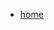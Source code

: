 
<html lang="en">
<head>
    <meta charset="UTF-8">
    <meta name="viewport" content="width=device-width, initial-scale=1.0">
    <title>Contact Page</title>
    <link rel="stylesheet" href="style.css">
</head>
<body>
    <nav>
        <div class="nav-container">
            <ul>
                <li><a href="index.html">home</a></li>
            </ul>
        </div>
    </nav>